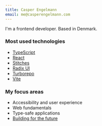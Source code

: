 ```yaml
---
title: Casper Engelmann
email: me@casperengelmann.com
---
```


I'm a frontend developer. Based in Denmark.

### Most used technologies

- [TypeScript](https://www.typescriptlang.org/)
- [React](https://reactjs.org/)
- [Stitches](https://stitches.dev/)
- [Radix UI](https://www.radix-ui.com/)
- [Turborepo](https://turborepo.org/)
- [Vite](https://vitejs.dev/)

### My focus areas

- Accessibility and user experience
- Web fundamentals
- Type-safe applications
- [Building for the future](https://frontendmastery.com/posts/building-future-facing-frontend-architectures/)
